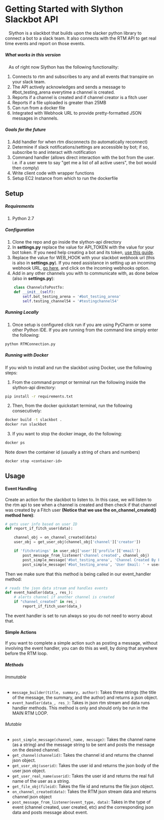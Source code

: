 # Getting Started with Slython Slackbot API
&nbsp;&nbsp; Slython is a slackbot that builds upon the slacker python library to connect a bot to a slack team. It also connects with the RTM API to get real time events and report on those events.

##### What works in this version
&nbsp;&nbsp; As of right now Slython has the following functionality:
1. Connects to rtm and subscribes to any and all events that transpire on your slack team.
2. The API actively acknowledges and sends a message to #bot_testing_arena everytime a channel is created.
3. Reports if a channel is created and if channel creator is a fitch user
4. Reports if a file uploaded is greater than 25MB
5. Can run from a docker file
6. Integrated with Webhook URL to provide pretty-formatted JSON messages in channels.

##### Goals for the future
1. Add handler for when rtm disconnects (to automatically reconnect)
2. Determine if slack notifications/settings are accessible by bot; if so, subscribe to and interact with notification
3. Command handler (allows direct interaction with the bot from the user. i.e. if a user were to say "get me a list of all active users", the bot would then comply)
4. Write client code with wrapper functions
5. Setup EC2 Instance from which to run the dockerfile


## Setup
##### Requirements
1. Python 2.7

##### Configuration
1. Clone the repo and go inside the slython-api directory
2. In **settings.py** replace the value for API_TOKEN with the value for your bot token. If you need help creating a bot and its token, [use this guide](https://imperiallabs.github.io/quick_landing.html#get-a-key).
3. Replace the value for WEB_HOOK with your slackbot webhook url (this is also in **settings.py**). If you need assistance
   in setting up an incoming webhook URL, [go here]( https://slack.com/apps/manage/custom-integrations), and click on the incoming webhooks option.
4. Add in any other channels you with to communicate with, as done below (also in **settings.py**):
```python
    class ChannelsToPostTo:
    def __init__(self):
        self.bot_testing_arena = '#bot_testing_arena'
        self.testing_channel54 = '#testingchannel54'
```
##### Running Locally

1. Once setup is configured click run if you are using PyCharm or some other Python IDE. If you are running from the command line simply enter the following:
 ```bash
 python RTMConnection.py
 ```

##### Running with Docker
If you wish to install and run the slackbot using Docker, use the following steps:

1. From the command prompt or terminal run the following inside the slython-api directory:
```bash
pip install -r requirements.txt
```
2. Then, from the docker quickstart terminal, run the following consecutively:
```bash
docker build -t slackbot .
docker run slackbot
```
3. If you want to stop the docker image, do the following:
```bash
docker ps
```
Note down the container id (usually a string of chars and numbers)
```
docker stop <container-id>
```

## Usage
#### Event Handling
Create an action for the slackbot to listen to. In this case, we will listen to the rtm api to see when a channel
is created and then check if that channel was created by a Fitch user **(Notice that we use the on_channel_created() method here)**:
```python
# gets user info based on user ID
def report_if_fitch_user(data):

    channel_obj = on_channel_created(data)
    user_obj = get_user_obj(channel_obj['channel']['creator'])

    if 'fitchratings' in user_obj['user']['profile']['email']:
        post_message_from_listener('channel created', channel_obj)
        post_simple_message('#bot_testing_arena', 'Channel Created By Fitch User')
        post_simple_message('#bot_testing_arena', 'User Email: ' + user_obj['user']['profile']['email'])
```

Then we make sure that this method is being called in our event_handler method:
```python
# reads the json data stream and handles events
def event_handler(data_, res_):
    # alerts channel if another channel is created
    if "channel_created" in res_:
        report_if_fitch_user(data_)
```

The event handler is set to run always so you do not need to worry about that.

#### Simple Actions
If you want to complete a simple action such as posting a message, without involving the event handler, you can
do this as well, by doing that anywhere before the RTM loop.

##### Methods
###### Immutable
- ```message_builder(title, summary, author)```: Takes three strings (the title of the message, the summary, and the author)
and returns a json object.
- ```event_handler(data_, res_)```: Takes in json rtm stream and data runs handler methods. This method is only
and should only be run in the MAIN RTM LOOP.
###### Mutable
- ```post_simple_message(channel_name, message)```: Takes the channel name (as a string) and the message string to be sent
and posts the message on the desired channel.
- ```get_channel(channelid)```: Takes the channel id and returns the channel json object.
- ```get_user_obj(userid)```: Takes the user id and returns the json body of the user json object.
- ```get_user_real_name(userid)```: Takes the user id and returns the real full name of the user as a string.
- ```get_file_obj(fileid)```: Takes the file id and returns the file json object.
- ```on_channel_created(data)```: Takes the RTM json stream data and returns channel json object
- ```post_message_from_listener(event_type, data)```: Takes in the type of event
(channel created, user created, etc) and the corresponding json data and posts message about event.




 
